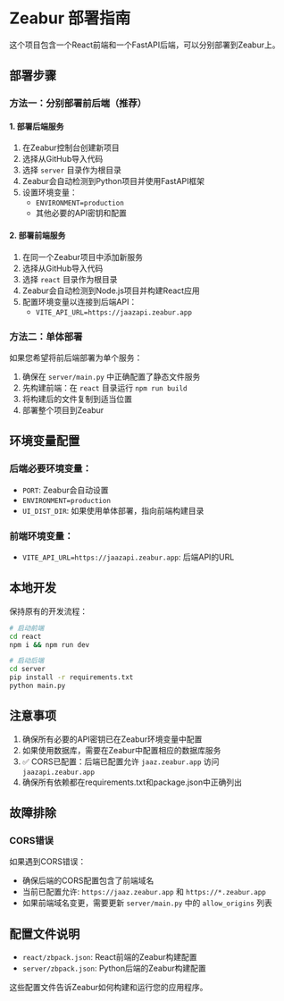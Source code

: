 # Zeabur 部署指南

这个项目包含一个React前端和一个FastAPI后端，可以分别部署到Zeabur上。

## 部署步骤

### 方法一：分别部署前后端（推荐）

#### 1. 部署后端服务

1. 在Zeabur控制台创建新项目
2. 选择从GitHub导入代码
3. 选择 `server` 目录作为根目录
4. Zeabur会自动检测到Python项目并使用FastAPI框架
5. 设置环境变量：
   - `ENVIRONMENT=production`
   - 其他必要的API密钥和配置

#### 2. 部署前端服务

1. 在同一个Zeabur项目中添加新服务
2. 选择从GitHub导入代码
3. 选择 `react` 目录作为根目录
4. Zeabur会自动检测到Node.js项目并构建React应用
5. 配置环境变量以连接到后端API：
   - `VITE_API_URL=https://jaazapi.zeabur.app`

### 方法二：单体部署

如果您希望将前后端部署为单个服务：

1. 确保在 `server/main.py` 中正确配置了静态文件服务
2. 先构建前端：在 `react` 目录运行 `npm run build`
3. 将构建后的文件复制到适当位置
4. 部署整个项目到Zeabur

## 环境变量配置

### 后端必要环境变量：
- `PORT`: Zeabur会自动设置
- `ENVIRONMENT=production`
- `UI_DIST_DIR`: 如果使用单体部署，指向前端构建目录

### 前端环境变量：
- `VITE_API_URL=https://jaazapi.zeabur.app`: 后端API的URL

## 本地开发

保持原有的开发流程：

```bash
# 启动前端
cd react
npm i && npm run dev

# 启动后端
cd server
pip install -r requirements.txt
python main.py
```

## 注意事项

1. 确保所有必要的API密钥已在Zeabur环境变量中配置
2. 如果使用数据库，需要在Zeabur中配置相应的数据库服务
3. ✅ CORS已配置：后端已配置允许 `jaaz.zeabur.app` 访问 `jaazapi.zeabur.app`
4. 确保所有依赖都在requirements.txt和package.json中正确列出

## 故障排除

### CORS错误
如果遇到CORS错误：
- 确保后端的CORS配置包含了前端域名
- 当前已配置允许: `https://jaaz.zeabur.app` 和 `https://*.zeabur.app`
- 如果前端域名变更，需要更新 `server/main.py` 中的 `allow_origins` 列表

## 配置文件说明

- `react/zbpack.json`: React前端的Zeabur构建配置
- `server/zbpack.json`: Python后端的Zeabur构建配置

这些配置文件告诉Zeabur如何构建和运行您的应用程序。 